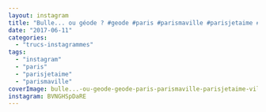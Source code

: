 ```yaml
---
layout: instagram
title: "Bulle... ou géode ? #geode #paris #parismaville #parisjetaime #villette"
date: "2017-06-11"
categories: 
  - "trucs-instagrammes"
tags:
  - "instagram"
  - "paris"
  - "parisjetaime"
  - "parismaville"
coverImage: bulle...-ou-geode-geode-paris-parismaville-parisjetaime-villette.jpg
instagram: BVNGHSpDaRE
---
```

